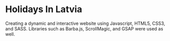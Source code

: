 # Holidays In Latvia
Creating a dynamic and interactive website using Javascript, HTML5, CSS3, and SASS. Libraries such as Barba.js, ScrollMagic, and GSAP were used as well.
